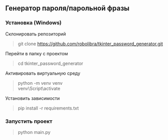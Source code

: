 ## Генератор пароля/парольной фразы

### Установка (Windows)

Склонировать репозиторий
>git clone https://github.com/robolibra/tkinter_password_generator.git

Перейти в папку с проектом
> cd tkinter_password_generator

Активировать виртуальную среду
>python -m venv venv<br>
venv\Script\activate

Установить зависимости
>pip install -r requirements.txt

### Запустить проект
> python main.py